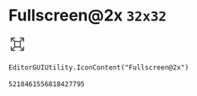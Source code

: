 # Fullscreen@2x `32x32`
<img src="/img/Fullscreen@2x.png" width=32 height=32>

``` CSharp
EditorGUIUtility.IconContent("Fullscreen@2x")
```
```
5218461556818427795
```
